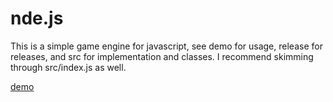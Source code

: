 # nde.js
This is a simple game engine for javascript, see demo for usage, release for releases, and src for implementation and classes. I recommend skimming through src/index.js as well.

[demo](https://nisseboy.github.io/nde.js/demo/)